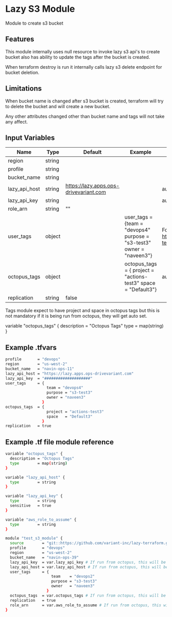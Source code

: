 # Lazy S3 Module

Module to create s3 bucket

## Features

This module internally uses null resource to invoke lazy s3 api's to create bucket also has ability to update the tags after the bucket is created.

When terraform destroy is run it internally calls lazy s3 delete endpoint for bucket deletion.

## Limitations

When bucket name is changed after s3 bucket is created, terraform will try to delete the bucket and will create a new bucket.

Any other attributes changed other than bucket name and tags will not take any affect.

## Input Variables

 | Name                         | Type          | Default             | Example           |    Notes           |
 | ---------------------------- | ------------- | ------------------- | ----------------- | -----------------  |
 | region                       | string        |                     |                   |                    |
 | profile                      | string        |                     |                   |                    |
 | bucket_name                  | string        |                     |                   |                    |
 | lazy_api_host                | string        | <https://lazy.apps.ops-drivevariant.com>|                    | auto set at octopus|
 | lazy_api_key                 | string        |                     |                   |auto set at octopus |
 | role_arn                     | string        |      ""             |                   |                    |
 | user_tags                    | object        |                     |user_tags = {team = "devops4" purpose = "s3-test3" owner = "naveen3"}| For `user_tags`, refer <https://github.com/variant-inc/lazy-terraform/tree/master/submodules/tags>   |
 | octopus_tags                 | object        |                     | octopus_tags = { project = "actions-test3" space = "Default3"}| auto set at octopus|
 | replication                  | string        |  false              |                   |                    |

Tags module expect to have project and space in octopus tags but this is not mandatory if it is being run from octopus, they will get auto set.

variable "octopus_tags" {
  description = "Octopus Tags"
  type        = map(string)
}

## Example .tfvars

```bash
profile       = "devops"
region        = "us-west-2"
bucket_name   = "navin-ops-11"
lazy_api_host = "https://lazy.apps.ops-drivevariant.com"
lazy_api_key  = "####################"
user_tags     = {
                  team = "devops4"
                  purpose = "s3-test3"
                  owner = "naveen3"
                }
octopus_tags  = {
                  project = "actions-test3"
                  space   = "Default3"
                }
replication   = true
```

## Example .tf file module reference

```bash
variable "octopus_tags" {
  description = "Octopus Tags"
  type        = map(string)
}

variable "lazy_api_host" {
  type        = string
}

variable "lazy_api_key" {
  type        = string
  sensitive   = true
}

variable "aws_role_to_assume" {
  type        = string
}

module "test_s3_module" {
  source        = "git::https://github.com/variant-inc/lazy-terraform.git//s3?ref=v1"
  profile       = "devops"
  region        = "us-west-2"
  bucket_name   = "navin-ops-39"
  lazy_api_key  = var.lazy_api_key # If run from octopus, this will be auto set
  lazy_api_host = var.lazy_api_host # If run from octopus, this will be auto set
  user_tags     = { 
                    team    = "devops2"
                    purpose = "s3-test3"
                    owner   = "naveen3"
                  }
  octopus_tags  = var.octopus_tags # If run from octopus, this will be auto set
  replication   = true
  role_arn      = var.aws_role_to_assume # If run from octopus, this will be auto set
}
```
